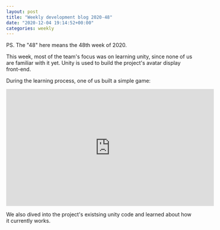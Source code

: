```yaml
---
layout: post
title: "Weekly development blog 2020-48"
date: "2020-12-04 19:14:52+00:00"
categories: weekly
---
```


PS. The "48" here means the 48th week of 2020.

This week, most of the team's focus was on learning unity, since none of us are familiar with it yet. Unity is used to build the project's avatar display front-end.

During the learning process, one of us built a simple game:

<iframe width="560" height="315" style="display: block; margin: 0 auto;" src="https://www.youtube.com/embed/-wekBCWzQOk" frameborder="0" allow="accelerometer; autoplay; clipboard-write; encrypted-media; gyroscope; picture-in-picture" allowfullscreen></iframe>

We also dived into the project's existsing unity code and learned about how it currently works.

